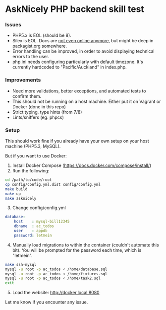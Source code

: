 AskNicely PHP backend skill test
==========================

### Issues

* PHP5.x is EOL (should be 8).
* Silex is EOL.  Docs are [not even online anymore](https://silex.symfony.com/doc/1.3/), but might be deep in packagist.org somewhere.
* Error handling can be improved, in order to avoid displaying technical errors to the user.
* php.ini needs configuring particularly with default timezone.  It's currently hardcoded to "Pacific/Auckland" in index.php.
  
### Improvements
* Need more validations, better exceptions, and automated tests to confirm them.
* This should not be running on a host machine.  Either put it on Vagrant or Docker (done in this repo)
* Strict typing, type hints (from 7/8)
* Lints/sniffers (eg. phpcs)

### Setup

This should work fine if you already have your own setup on your host machine (PHP5.3, MySQL).

But if you want to use Docker:

1. Install Docker Compose (https://docs.docker.com/compose/install/)
2. Run the following:
```bash
cd /path/to/code/root
cp config/config.yml.dist config/config.yml
make build
make up
make asknicely
```

3. Change config/config.yml
```yaml
database:
    host    : mysql-bill12345
    dbname  : ac_todos
    user    : appdb
    password: letmein
```

4. Manually load migrations to within the container (couldn't automate this bit).
   You will be prompted for the password each time, which is "letmein".
```bash
make ssh-mysql
mysql -u root -p ac_todos < /home/database.sql
mysql -u root -p ac_todos < /home/fixtures.sql
mysql -u root -p ac_todos < /home/task2.sql
exit
```

5. Load the website:  http://docker.local:8080

Let me know if you encounter any issue.
